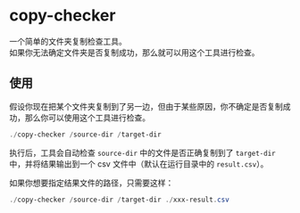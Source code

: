 # copy-checker

一个简单的文件夹复制检查工具。  
如果你无法确定文件夹是否复制成功，那么就可以用这个工具进行检查。  

## 使用

假设你现在把某个文件夹复制到了另一边，但由于某些原因，你不确定是否复制成功，那么你可以使用这个工具进行检查。

```powershell
./copy-checker /source-dir /target-dir
```

执行后，工具会自动检查 `source-dir` 中的文件是否正确复制到了 `target-dir` 中，并将结果输出到一个 csv 文件中（默认在运行目录中的 `result.csv`）。  

如果你想要指定结果文件的路径，只需要这样：

```powershell
./copy-checker /source-dir /target-dir ./xxx-result.csv
```
